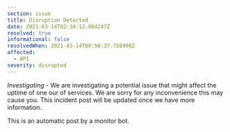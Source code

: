 ```yaml
---
section: issue
title: Disruption Detected
date: 2021-03-14T02:34:12.884247Z
resolved: true
informational: false
resolvedWhen: 2021-03-14T00:58:37.750990Z
affected:
  - API
severity: disrupted
---
```

*Investigating* - We are investigating a potential issue that might affect the uptime of one our of services. We are sorry for any inconvenience this may cause you. This incident post will be updated once we have more information.

This is an automatic post by a monitor bot.
        